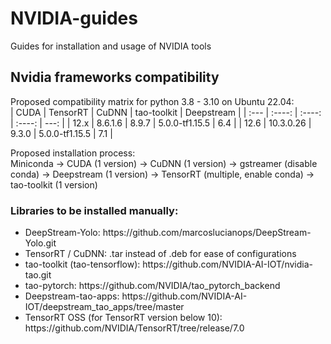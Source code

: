 # NVIDIA-guides
Guides for installation and usage of NVIDIA tools

## Nvidia frameworks compatibility
Proposed compatibility matrix for python 3.8 - 3.10 on Ubuntu 22.04:
<br> 
| CUDA | TensorRT  | CuDNN  | tao-toolkit    | Deepstream |
| :--- |  :----:   | :----: | :----:         | ---:       |
| 12.x | 8.6.1.6   | 8.9.7  | 5.0.0-tf1.15.5 | 6.4        |
| 12.6 | 10.3.0.26 | 9.3.0  | 5.0.0-tf1.15.5 | 7.1        |

Proposed installation process:
<br>
Miniconda -> CUDA (1 version) -> CuDNN (1 version) -> gstreamer (disable conda) -> Deepstream (1 version) -> TensorRT (multiple, enable conda) -> tao-toolkit (1 version)


### Libraries to be installed manually:

<ul>
<li>
DeepStream-Yolo: https://github.com/marcoslucianops/DeepStream-Yolo.git
</li>
<li>
TensorRT / CuDNN: .tar instead of .deb for ease of configurations
</li>
<li>
tao-toolkit (tao-tensorflow): https://github.com/NVIDIA-AI-IOT/nvidia-tao.git
</li>
<li>
tao-pytorch: https://github.com/NVIDIA/tao_pytorch_backend
</li>  
<li>
Deepstream-tao-apps: https://github.com/NVIDIA-AI-IOT/deepstream_tao_apps/tree/master
</li>
<li>
TensorRT OSS (for TensorRT version below 10): https://github.com/NVIDIA/TensorRT/tree/release/7.0
</li>
</ul>
